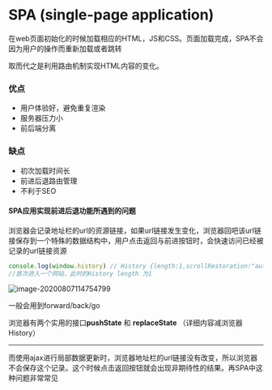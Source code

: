 # SPA (single-page application)

在web页面初始化的时候加载相应的HTML，JS和CSS。页面加载完成，SPA不会因为用户的操作而重新加载或者跳转

取而代之是利用路由机制实现HTML内容的变化。

### 优点

+ 用户体验好，避免重复渲染
+ 服务器压力小
+ 前后端分离

### 缺点

+ 初次加载时间长
+ 前进后退路由管理
+ 不利于SEO

#### SPA应用实现前进后退功能所遇到的问题

浏览器会记录地址栏的url的资源链接，如果url链接发生变化，浏览器回吧该url链接保存到一个特殊的数据结构中，用户点击返回与前进按钮时，会快速访问已经被记录的url链接资源

```javascript
console.log(window.history) // History {length:1,scrollRestoration:"auto",state:null}
//首次进入一个网站，此时的History length 为1
```

![image-20200807114754799](C:\Users\chenxy56\AppData\Roaming\Typora\typora-user-images\image-20200807114754799.png)

一般会用到forward/back/go

浏览器有两个实用的接口**pushState** 和 **replaceState**   （详细内容减浏览器History）

------

而使用ajax进行局部数据更新时，浏览器地址栏的url链接没有改变，所以浏览器不会保存这个记录。这个时候点击返回按钮就会出现非期待性的结果。再SPA中这种问题非常常见





